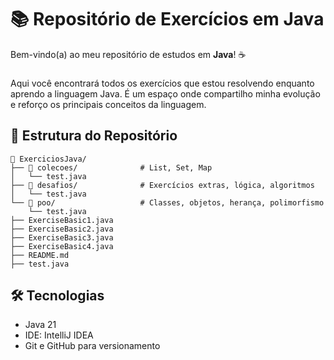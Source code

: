 # 📚 Repositório de Exercícios em Java

Bem-vindo(a) ao meu repositório de estudos em **Java**! ☕ 
###
Aqui você encontrará todos os exercícios que estou resolvendo enquanto aprendo a linguagem Java. É um espaço onde compartilho minha evolução e reforço os principais conceitos da linguagem.

## 📂 Estrutura do Repositório
```
📁 ExerciciosJava/
├── 📁 colecoes/              # List, Set, Map
│   └── test.java
├── 📁 desafios/              # Exercícios extras, lógica, algoritmos
│   └── test.java
└── 📁 poo/                   # Classes, objetos, herança, polimorfismo
    └── test.java
├── ExerciseBasic1.java
├── ExerciseBasic2.java
├── ExerciseBasic3.java
├── ExerciseBasic4.java
├── README.md
├── test.java
```

## 🛠️ Tecnologias

- Java 21 
- IDE: IntelliJ IDEA
- Git e GitHub para versionamento

